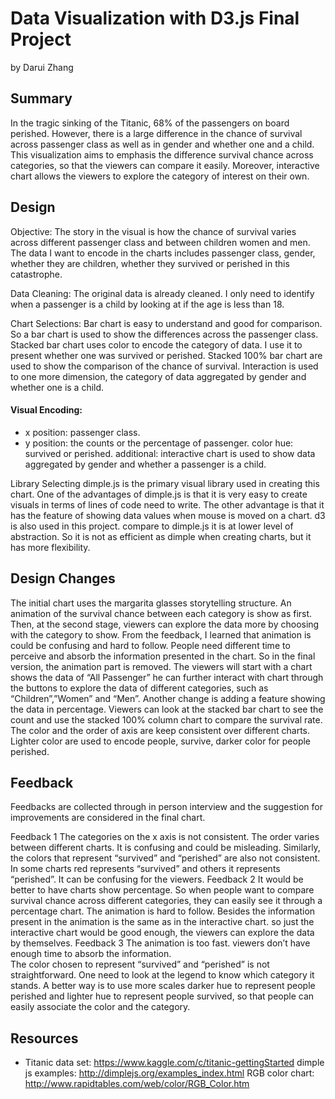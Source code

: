 # Data Visualization with D3.js Final Project 
by Darui Zhang
## Summary 
In the tragic sinking of the Titanic, 68% of the passengers on board perished. However, there is a large difference in the chance of survival across passenger class as well as in gender and whether one and a child. This visualization aims to emphasis the difference survival chance across categories, so that the viewers can compare it easily. Moreover, interactive chart allows the viewers to explore the category of interest on their own.

## Design 
Objective:
The story in the visual is how the chance of survival varies across different passenger class and between children women and men. The data I want to encode in the charts includes passenger class, gender, whether they are children,  whether they survived or perished in this catastrophe.

Data Cleaning:
The original data is already cleaned. I only need to identify when a passenger is a child by looking at if the age is less than 18.

Chart Selections:
Bar chart is easy to understand and good for comparison. So a bar chart is used to show the differences across the passenger class. 
Stacked bar chart uses color to encode the category of data. I use it to present whether one was survived or perished.
Stacked 100% bar chart are used to show the comparison of the chance of survival.
Interaction is used to one more dimension, the category of data aggregated by gender and whether one is a child.


#### Visual Encoding:
* x position: passenger class.
* y position: the counts or the percentage of passenger. 
color hue: survived or perished.
additional: interactive chart is used to show data aggregated by gender and whether a passenger is a child.

Library Selecting
dimple.js is the primary visual library used in creating this chart. One of the advantages of dimple.js is that it is very easy to create visuals in terms of lines of code need to write. The other advantage is that it has the feature of showing data values when mouse is moved on a chart. 
d3 is also used in this project. compare to dimple.js it is at lower level of abstraction. So it is not as efficient as dimple when creating charts, but it has more flexibility. 

## Design Changes
The initial chart uses the margarita glasses storytelling structure. An animation of the survival chance between each category is show as first. Then, at the second stage, viewers can explore the data more by choosing with the category to show.
From the feedback, I learned that animation is could be confusing and hard to follow. People need different time to perceive and absorb the information presented in the chart. So in the final version, the animation part is removed. The viewers will start with a chart shows the data of “All Passenger” he can further interact with chart through the buttons to explore the data of different categories, such as “Children”,”Women” and “Men”.
Another change is adding a feature showing the data in percentage. Viewers can look at the stacked bar chart to see the count  and use the stacked 100% column chart to compare the survival rate.
The color and the order of axis are keep consistent over different charts. Lighter color are used to encode people, survive,  darker color for people perished.

## Feedback
Feedbacks are collected through in person interview and the suggestion for improvements are considered in the final chart.

Feedback 1
The categories on the x axis is not consistent. The order varies between different charts. It is confusing and could be misleading.
Similarly, the colors that represent “survived” and “perished” are also not consistent. In some charts red represents “survived” and others it represents “perished”. It can be confusing for the viewers.
Feedback 2
It would be better to have charts show percentage. So when people want to compare survival chance across different categories, they can easily see it through a percentage chart.
The animation is hard to follow. Besides the information present in the animation is the same as in the interactive chart. so just the interactive chart would be good enough, the viewers can explore the data by themselves.
Feedback 3
The animation is too fast. viewers don’t have enough time to absorb the information.  
The color chosen to represent “survived” and “perished” is not straightforward. One need to look at the legend to know which category it stands. A better way is to use more scales darker hue to represent people perished and lighter hue to represent people survived, so that people can easily associate the color and the category.

## Resources 
* Titanic data set: https://www.kaggle.com/c/titanic-gettingStarted
dimple js examples: http://dimplejs.org/examples_index.html
RGB color chart:  http://www.rapidtables.com/web/color/RGB_Color.htm
